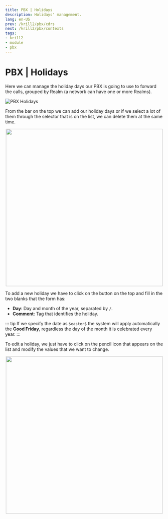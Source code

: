 ```yaml
---
title: PBX | Holidays
description: Holidays' management.
lang: en-US
prev: /krill2/pbx/cdrs
next: /krill2/pbx/contexts
tags:
- krill2
- module
- pbx
---
```

# PBX | Holidays

Here we can manage the holiday days our PBX is going to use to forward the calls, grouped by Realm (a network can have one or more Realms).

![PBX Holidays](/img/krill2/pbx/0501.png)

From the bar on the top we can add our holiday days or if we select a lot of them through the selector that is on the list, we can delete them at the same time.

<p align="center"><img src="/img/krill2/pbx/0502.png" width="500"></p>

To add a new holiday we have to click on the button on the top and fill in the two blanks that the form has:

- **Day**: Day and month of the year, separated by `/`.
- **Comment**: Tag that identifies the holiday.

::: tip
If we specify the date as `$easter$` the system will apply automatically the **Good Friday**, regardless the day of the month it is celebrated every year.
:::

To edit a holiday, we just have to click on the pencil icon that appears on the list and modify the values that we want to change.

<p align="center"><img src="/img/krill2/pbx/0503.png" width="500"></p>

